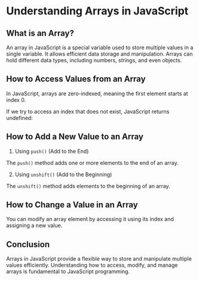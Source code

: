 # Understanding Arrays in JavaScript

## What is an Array?
An array in JavaScript is a special variable used to store multiple values in a single variable. It allows efficient data storage and manipulation. Arrays can hold different data types, including numbers, strings, and even objects.

## How to Access Values from an Array

In JavaScript, arrays are zero-indexed, meaning the first element starts at index 0.

If we try to access an index that does not exist, JavaScript returns undefined:

## How to Add a New Value to an Array

1. Using `push()` (Add to the End)
   
The `push()` method adds one or more elements to the end of an array.

2. Using `unshift()` (Add to the Beginning)

The `unshift()` method adds elements to the beginning of an array.

## How to Change a Value in an Array

You can modify an array element by accessing it using its index and assigning a new value.

## Conclusion

Arrays in JavaScript provide a flexible way to store and manipulate multiple values efficiently. Understanding how to access, modify, and manage arrays is fundamental to JavaScript programming.
